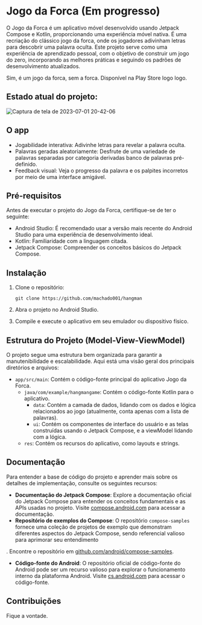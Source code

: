 # Jogo da Forca (Em progresso)

O Jogo da Forca é um aplicativo móvel desenvolvido usando Jetpack Compose e Kotlin, proporcionando uma experiência móvel nativa. É uma recriação do clássico jogo da forca, onde os jogadores adivinham letras para descobrir uma palavra oculta. Este projeto serve como uma experiência de aprendizado pessoal, com o objetivo de construir um jogo do zero, incorporando as melhores práticas e seguindo os padrões de desenvolvimento atualizados.

Sim, é um jogo da forca, sem a forca. Disponível na Play Store logo logo.
## Estado atual do projeto:
![Captura de tela de 2023-07-01 20-42-06](https://github.com/machado001/hangman/assets/101916850/7604057c-d2ef-4d22-a3fa-4cfa7aff7613)

## O app

- Jogabilidade interativa: Adivinhe letras para revelar a palavra oculta.
- Palavras geradas aleatoriamente: Desfrute de uma variedade de palavras separadas por categoria derivadas banco de palavras pré-definido.
- Feedback visual: Veja o progresso da palavra e os palpites incorretos por meio de uma interface amigável.

## Pré-requisitos

Antes de executar o projeto do Jogo da Forca, certifique-se de ter o seguinte:

- Android Studio: É recomendado usar a versão mais recente do Android Studio para uma experiência de desenvolvimento ideal.
- Kotlin: Familiaridade com a linguagem citada.
- Jetpack Compose: Compreender os conceitos básicos do Jetpack Compose.

## Instalação

1. Clone o repositório:

   ```shell
   git clone https://github.com/machado001/hangman
   ```
2. Abra o projeto no Android Studio.

3. Compile e execute o aplicativo em seu emulador ou dispositivo físico.

## Estrutura do Projeto (Model-View-ViewModel)
O projeto segue uma estrutura bem organizada para garantir a manutenibilidade e escalabilidade. Aqui está uma visão geral dos principais diretórios e arquivos:

- `app/src/main`: Contém o código-fonte principal do aplicativo Jogo da Forca.
  - `java/com/example/hangmangame`: Contém o código-fonte Kotlin para o aplicativo.
    - `data`: Contém a camada de dados, lidando com os dados e lógica relacionados ao jogo (atualmente, conta apenas com a lista de palavras).
    - `ui`: Contém os componentes de interface do usuário e as telas construídas usando o Jetpack Compose, e a viewModel lidando com a lógica.
  - `res`: Contém os recursos do aplicativo, como layouts e strings.

## Documentação
Para entender a base de código do projeto e aprender mais sobre os detalhes de implementação, consulte os seguintes recursos:

- **Documentação do Jetpack Compose**: Explore a documentação oficial do Jetpack Compose para entender os conceitos fundamentais e as APIs usadas no projeto. Visite [compose.android.com](https://compose.android.com) para acessar a documentação.
- **Repositório de exemplos do Compose**: O repositório `compose-samples` fornece uma coleção de projetos de exemplo que demonstram diferentes aspectos do Jetpack Compose, sendo referencial valioso para aprimorar seu entendimento

. Encontre o repositório em [github.com/android/compose-samples](https://github.com/android/compose-samples).
- **Código-fonte do Android**: O repositório oficial de código-fonte do Android pode ser um recurso valioso para explorar o funcionamento interno da plataforma Android. Visite [cs.android.com](https://cs.android.com) para acessar o código-fonte.

## Contribuições
Fique a vontade.

